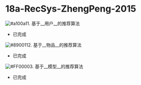# 18a-RecSys-ZhengPeng-2015

![#a100a1](https://placehold.it/15/6666ab/000000?text=+)1. 基于__用户__的推荐算法

+ 已完成

![#890011](https://placehold.it/15/890011/000000?text=+)2. 基于__物品__的推荐算法

+ 已完成

![#FF0000](https://placehold.it/15/FF0000/000000?text=+)3. 基于__模型__的推荐算法

+ 已完成
